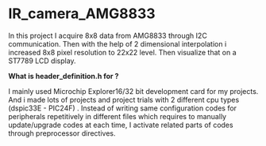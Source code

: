 # IR_camera_AMG8833
In this project I acquire 8x8 data from AMG8833 through I2C communication. 
Then with the help of 2 dimensional interpolation i increased 8x8 pixel resolution to 22x22 level. 
Then visualize that on a ST7789 LCD display.  

**What is header_definition.h for ?**

I mainly used Microchip Explorer16/32 bit development card for my projects. And i made lots of projects and project trials with 2 different cpu types (dspic33E - PIC24F) . Instead of writing same configuration codes for peripherals repetitively in different files which requires to manually update/upgrade codes at each time, I activate related parts of codes through preprocessor directives.  
